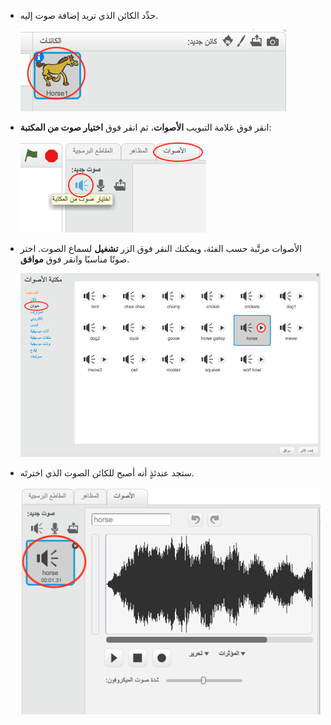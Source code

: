 + حدِّد الكائن الذي تريد إضافة صوت إليه.
    
    ![لقطة الشاشة](images/sprite-select.png)

+ انقر فوق علامة التبويب **الأصوات**، ثم انقر فوق **اختيار صوت من المكتبة**:
    
    ![لقطة الشاشة](images/import-sound.png)

+ الأصوات مرتَّبة حسب الفئة، ويمكنك النقر فوق الزر **تشغيل** لسماع الصوت. اختر صوتًا مناسبًا وانقر فوق **موافق**.
    
    ![لقطة الشاشة](images/choose-sound.png)

+ ستجد عندئذٍ أنه أصبح للكائن الصوت الذي اخترتَه.
    
    ![لقطة الشاشة](images/sound-imported.png)